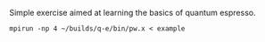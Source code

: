 Simple exercise aimed at learning the basics of quantum espresso.

``mpirun -np 4 ~/builds/q-e/bin/pw.x < example``
